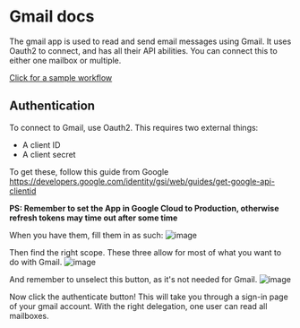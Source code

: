 # Gmail docs
The gmail app is used to read and send email messages using Gmail. It uses Oauth2 to connect, and has all their API abilities. You can connect this to either one mailbox or multiple.

[Click for a sample workflow](https://shuffler.io/workflows/e506060f-0c58-4f95-a0b8-f671103d78e5)

## Authentication
To connect to Gmail, use Oauth2. This requires two external things:
- A client ID
- A client secret

To get these, follow this guide from Google https://developers.google.com/identity/gsi/web/guides/get-google-api-clientid

**PS: Remember to set the App in Google Cloud to Production, otherwise refresh tokens may time out after some time**

When you have them, fill them in as such:
![image](https://user-images.githubusercontent.com/5719530/160306577-9fc973ab-328f-4005-a036-43589a2e2690.png)

Then find the right scope. These three allow for most of what you want to do with Gmail.
![image](https://user-images.githubusercontent.com/5719530/160306410-99df4d2a-1d35-462b-ab34-289eaa53f393.png)

And remember to unselect this button, as it's not needed for Gmail.
![image](https://user-images.githubusercontent.com/5719530/160306424-f662f8c3-87e0-40ec-a321-9589596575db.png)

Now click the authenticate button! This will take you through a sign-in page of your gmail account. With the right delegation, one user can read all mailboxes.

